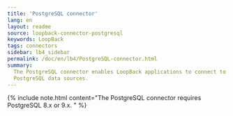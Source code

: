 ```yaml
---
title: 'PostgreSQL connector'
lang: en
layout: readme
source: loopback-connector-postgresql
keywords: LoopBack
tags: connectors
sidebar: lb4_sidebar
permalink: /doc/en/lb4/PostgreSQL-connector.html
summary:
  The PostgreSQL connector enables LoopBack applications to connect to
  PostgreSQL data sources.
---
```


{% include note.html content="The PostgreSQL connector requires PostgreSQL 8.x or 9.x.
" %}
